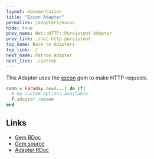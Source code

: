 ```yaml
---
layout: documentation
title: "Excon Adapter"
permalink: /adapters/excon
hide: true
prev_name: Net::HTTP::Persistent Adapter
prev_link: ./net-http-persistent
top_name: Back to Adapters
top_link: ./
next_name: Patron Adapter
next_link: ./patron
---
```


This Adapter uses the [excon][rdoc] gem to make HTTP requests.

```ruby
conn = Faraday.new(...) do |f|
  # no custom options available
  f.adapter :excon
end
```

## Links

* [Gem RDoc][rdoc]
* [Gem source][src]
* [Adapter RDoc][adapter_rdoc]

[rdoc]: https://www.rubydoc.info/gems/excon
[src]: https://github.com/excon/excon
[adapter_rdoc]: https://www.rubydoc.info/gems/faraday/Faraday/Adapter/Excon
